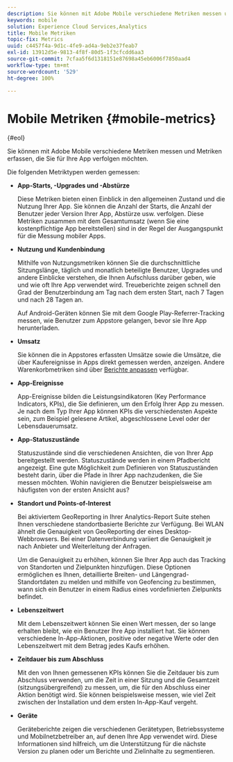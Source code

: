 ```yaml
---
description: Sie können mit Adobe Mobile verschiedene Metriken messen und Metriken erfassen, die Sie für Ihre App verfolgen möchten.
keywords: mobile
solution: Experience Cloud Services,Analytics
title: Mobile Metriken
topic-fix: Metrics
uuid: c4457f4a-9d1c-4fe9-ad4a-9eb2e37feab7
exl-id: 13912d5e-9813-4f8f-80d5-1f3cfcdd6aa3
source-git-commit: 7cfaa5f6d1318151e87698a45eb6006f7850aad4
workflow-type: tm+mt
source-wordcount: '529'
ht-degree: 100%

---
```


# Mobile Metriken {#mobile-metrics}

{#eol}

Sie können mit Adobe Mobile verschiedene Metriken messen und Metriken erfassen, die Sie für Ihre App verfolgen möchten.

Die folgenden Metriktypen werden gemessen:

* **App-Starts, -Upgrades und -Abstürze**

   Diese Metriken bieten einen Einblick in den allgemeinen Zustand und die Nutzung Ihrer App. Sie können die Anzahl der Starts, die Anzahl der Benutzer jeder Version Ihrer App, Abstürze usw. verfolgen. Diese Metriken zusammen mit dem Gesamtumsatz (wenn Sie eine kostenpflichtige App bereitstellen) sind in der Regel der Ausgangspunkt für die Messung mobiler Apps.

* **Nutzung und Kundenbindung**

   Mithilfe von Nutzungsmetriken können Sie die durchschnittliche Sitzungslänge, täglich und monatlich beteiligte Benutzer, Upgrades und andere Einblicke verstehen, die Ihnen Aufschluss darüber geben, wie und wie oft Ihre App verwendet wird. Treueberichte zeigen schnell den Grad der Benutzerbindung am Tag nach dem ersten Start, nach 7 Tagen und nach 28 Tagen an.

   Auf Android-Geräten können Sie mit dem Google Play-Referrer-Tracking messen, wie Benutzer zum Appstore gelangen, bevor sie Ihre App herunterladen.

* **Umsatz**

   Sie können die in Appstores erfassten Umsätze sowie die Umsätze, die über Kaufereignisse in Apps direkt gemessen werden, anzeigen. Andere Warenkorbmetriken sind über [Berichte anpassen](/help/using/usage/reports-customize/reports-customize.md) verfügbar.

* **App-Ereignisse**

   App-Ereignisse bilden die Leistungsindikatoren (Key Performance Indicators, KPIs), die Sie definieren, um den Erfolg Ihrer App zu messen. Je nach dem Typ Ihrer App können KPIs die verschiedensten Aspekte sein, zum Beispiel gelesene Artikel, abgeschlossene Level oder der Lebensdauerumsatz.

* **App-Statuszustände**

   Statuszustände sind die verschiedenen Ansichten, die von Ihrer App bereitgestellt werden. Statuszustände werden in einem Pfadbericht angezeigt. Eine gute Möglichkeit zum Definieren von Statuszuständen besteht darin, über die Pfade in Ihrer App nachzudenken, die Sie messen möchten. Wohin navigieren die Benutzer beispielsweise am häufigsten von der ersten Ansicht aus?

* **Standort und Points-of-Interest**

   Bei aktiviertem GeoReporting in Ihrer Analytics-Report Suite stehen Ihnen verschiedene standortbasierte Berichte zur Verfügung. Bei WLAN ähnelt die Genauigkeit von GeoReporting der eines Desktop-Webbrowsers. Bei einer Datenverbindung variiert die Genauigkeit je nach Anbieter und Weiterleitung der Anfragen.

   Um die Genauigkeit zu erhöhen, können Sie Ihrer App auch das Tracking von Standorten und Zielpunkten hinzufügen. Diese Optionen ermöglichen es Ihnen, detaillierte Breiten- und Längengrad-Standortdaten zu melden und mithilfe von Geofencing zu bestimmen, wann sich ein Benutzer in einem Radius eines vordefinierten Zielpunkts befindet.

* **Lebenszeitwert**

   Mit dem Lebenszeitwert können Sie einen Wert messen, der so lange erhalten bleibt, wie ein Benutzer Ihre App installiert hat. Sie können verschiedene In-App-Aktionen, positive oder negative Werte oder den Lebenszeitwert mit dem Betrag jedes Kaufs erhöhen.

* **Zeitdauer bis zum Abschluss**

   Mit den von Ihnen gemessenen KPIs können Sie die Zeitdauer bis zum Abschluss verwenden, um die Zeit in einer Sitzung und die Gesamtzeit (sitzungsübergreifend) zu messen, um, die für den Abschluss einer Aktion benötigt wird. Sie können beispielsweise messen, wie viel Zeit zwischen der Installation und dem ersten In-App-Kauf vergeht.

* **Geräte**

   Geräteberichte zeigen die verschiedenen Gerätetypen, Betriebssysteme und Mobilnetzbetreiber an, auf denen Ihre App verwendet wird. Diese Informationen sind hilfreich, um die Unterstützung für die nächste Version zu planen oder um Berichte und Zielinhalte zu segmentieren.
